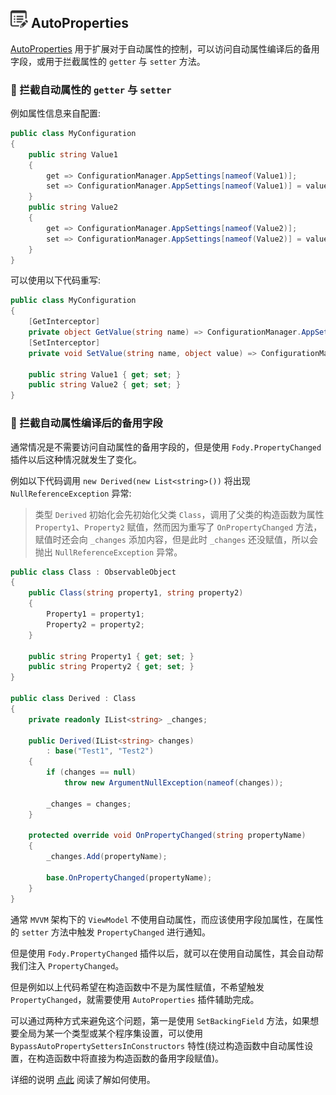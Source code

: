 ## <img src="./images/AutoProperties.png" height="28px"> AutoProperties

[AutoProperties](https://github.com/tom-englert/AutoProperties.Fody) 用于扩展对于自动属性的控制，可以访问自动属性编译后的备用字段，或用于拦截属性的 `getter` 与 `setter` 方法。

### 💖 拦截自动属性的 `getter` 与 `setter`

例如属性信息来自配置:

```cs
public class MyConfiguration
{
    public string Value1
    {
        get => ConfigurationManager.AppSettings[nameof(Value1)];
        set => ConfigurationManager.AppSettings[nameof(Value1)] = value;
    }
    public string Value2
    {
        get => ConfigurationManager.AppSettings[nameof(Value2)];
        set => ConfigurationManager.AppSettings[nameof(Value2)] = value;
    }
}
```

可以使用以下代码重写:

```cs
public class MyConfiguration
{
    [GetInterceptor]
    private object GetValue(string name) => ConfigurationManager.AppSettings[name];
    [SetInterceptor]
    private void SetValue(string name, object value) => ConfigurationManager.AppSettings[name] = value?.ToString();

    public string Value1 { get; set; }
    public string Value2 { get; set; }
}
```

### 💖 拦截自动属性编译后的备用字段

通常情况是不需要访问自动属性的备用字段的，但是使用 `Fody.PropertyChanged` 插件以后这种情况就发生了变化。

例如以下代码调用 `new Derived(new List<string>())` 将出现 `NullReferenceException` 异常:

> 类型 `Derived` 初始化会先初始化父类 `Class`，调用了父类的构造函数为属性 `Property1`、`Property2` 赋值，然而因为重写了 `OnPropertyChanged` 方法，赋值时还会向 `_changes` 添加内容，但是此时 `_changes` 还没赋值，所以会抛出 `NullReferenceException` 异常。 

```cs
public class Class : ObservableObject
{
    public Class(string property1, string property2)
    {
        Property1 = property1;
        Property2 = property2;
    }

    public string Property1 { get; set; }
    public string Property2 { get; set; }
}

public class Derived : Class
{
    private readonly IList<string> _changes;

    public Derived(IList<string> changes)
        : base("Test1", "Test2")
    {
        if (changes == null)
            throw new ArgumentNullException(nameof(changes));

        _changes = changes;
    }

    protected override void OnPropertyChanged(string propertyName)
    {
        _changes.Add(propertyName);

        base.OnPropertyChanged(propertyName);
    }
}
```

通常 `MVVM` 架构下的 `ViewModel` 不使用自动属性，而应该使用字段加属性，在属性的 `setter` 方法中触发 `PropertyChanged` 进行通知。

但是使用 `Fody.PropertyChanged` 插件以后，就可以在使用自动属性，其会自动帮我们注入 `PropertyChanged`。

但是例如以上代码希望在构造函数中不是为属性赋值，不希望触发 `PropertyChanged`，就需要使用 `AutoProperties` 插件辅助完成。

可以通过两种方式来避免这个问题，第一是使用 `SetBackingField` 方法，如果想要全局为某一个类型或某个程序集设置，可以使用 `BypassAutoPropertySettersInConstructors` 特性(绕过构造函数中自动属性设置，在构造函数中将直接为构造函数的备用字段赋值)。

详细的说明 [点此](https://github.com/tom-englert/AutoProperties.Fody/blob/master/BackingFieldAccess.md) 阅读了解如何使用。

